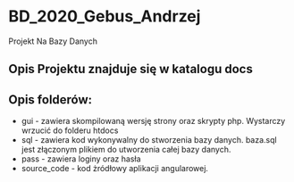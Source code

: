 # BD_2020_Gebus_Andrzej
Projekt Na Bazy Danych 

## Opis Projektu znajduje się w katalogu docs 

## Opis folderów:
- gui - zawiera skompilowaną wersję strony oraz skrypty php. Wystarczy wrzucić do folderu htdocs
- sql - zawiera kod wykonywalny do stworzenia bazy danych. baza.sql jest złączonym plikiem do utworzenia całej bazy danych.
- pass - zawiera loginy oraz hasła 
- source_code - kod żródłowy aplikacji angularowej. 
